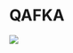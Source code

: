 # QAFKA
[<img src="https://colab.research.google.com/assets/colab-badge.svg">](https://colab.research.google.com/github/alonsaguy/QAFKA/blob/main/main_colab.ipynb)
        
